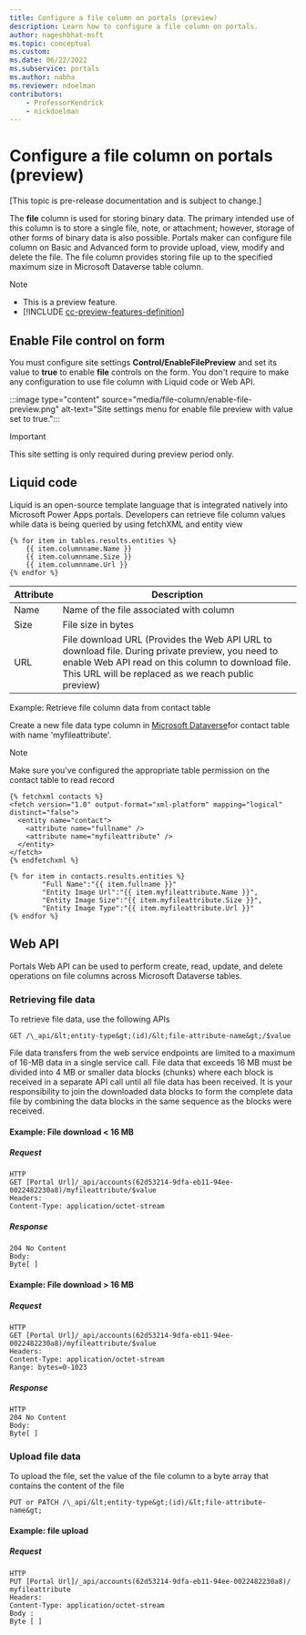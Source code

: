 ```yaml
---
title: Configure a file column on portals (preview)
description: Learn how to configure a file column on portals.
author: nageshbhat-msft
ms.topic: conceptual
ms.custom: 
ms.date: 06/22/2022
ms.subservice: portals
ms.author: nabha
ms.reviewer: ndoelman
contributors:
    - ProfessorKendrick
    - nickdoelman
---
```


# Configure a file column on portals (preview)

[This topic is pre-release documentation and is subject to change.]

The **file** column is used for storing binary data. The primary intended use of this column is to store a single file, note, or attachment; however, storage of other forms of binary data is also possible. Portals maker can configure file column on Basic and Advanced form to provide upload, view, modify and delete the file. The file column provides storing file up to the specified maximum size in Microsoft Dataverse table column.

> [!NOTE]
> - This is a preview feature.
> - [!INCLUDE [cc-preview-features-definition](../../../includes/cc-preview-features-definition.md)]

## Enable File control on form

You must configure site settings **Control/EnableFilePreview** and set its value to **true** to enable **file** controls on the form. You don't require to make any configuration to use file column with Liquid code or Web API.

:::image type="content" source="media/file-column/enable-file-preview.png" alt-text="Site settings menu for enable file preview with value set to true.":::

> [!IMPORTANT]
> This site setting is only required during preview period only.

## Liquid code

Liquid is an open-source template language that is integrated natively into Microsoft Power Apps portals. Developers can retrieve file column values while data is being queried by using fetchXML and entity view

```
{% for item in tables.results.entities %}
    {{ item.columnname.Name }}
    {{ item.columnname.Size }}
    {{ item.columnname.Url }}
{% endfor %}
```
| Attribute | Description | 
|-----|-----|
| Name | Name of the file associated with column |
| Size | File size in bytes |
| URL  | File download URL (Provides the Web API URL to download file. During private preview, you need to enable Web API read on this column to download file. This URL will be replaced as we reach public preview) |

Example: Retrieve file column data from contact table

Create a new file data type column in [Microsoft Dataverse](../../data-platform/create-edit-field-portal.md#create-and-edit-column)for contact table with name 'myfileattribute'.

> [!NOTE]
> Make sure you've configured the appropriate table permission on the contact table to read record

```
{% fetchxml contacts %}
<fetch version="1.0" output-format="xml-platform" mapping="logical" distinct="false">
  <entity name="contact">
    <attribute name="fullname" />
    <attribute name="myfileattribute" />    
  </entity>
</fetch>
{% endfetchxml %}

{% for item in contacts.results.entities %}
        "Full Name":"{{ item.fullname }}"
        "Entity Image Url":"{{ item.myfileattribute.Name }}",      
        "Entity Image Size":"{{ item.myfileattribute.Size }}",
        "Entity Image Type":"{{ item.myfileattribute.Url }}" 
{% endfor %}
```

## Web API

Portals Web API can be used to perform create, read, update, and delete operations on file columns across Microsoft Dataverse tables.

### Retrieving file data

To retrieve file data, use the following APIs

```
GET /\_api/&lt;entity-type&gt;(id)/&lt;file-attribute-name&gt;/$value
```

File data transfers from the web service endpoints are limited to a maximum of 16-MB data in a single service call. File data that exceeds 16 MB must be divided into 4 MB or smaller data blocks (chunks) where each block is received in a separate API call until all file data has been received. It is your responsibility to join the downloaded data blocks to form the complete data file by combining the data blocks in the same sequence as the blocks were received.

#### Example: File download \< 16 MB

##### Request

```
HTTP
GET [Portal Url]/_api/accounts(62d53214-9dfa-eb11-94ee-0022482230a8)/myfileattribute/$value
Headers:
Content-Type: application/octet-stream
```
##### Response

```
204 No Content
Body:
Byte[ ]
```

#### Example: File download \> 16 MB

##### Request

```
HTTP
GET [Portal Url]/_api/accounts(62d53214-9dfa-eb11-94ee-0022482230a8)/myfileattribute/$value
Headers:
Content-Type: application/octet-stream
Range: bytes=0-1023
```

##### Response

```
HTTP
204 No Content
Body:
Byte[ ]
```

### Upload file data

To upload the file, set the value of the file column to a byte array that contains the content of the file

```
PUT or PATCH /\_api/&lt;entity-type&gt;(id)/&lt;file-attribute-name&gt;
```

#### Example: file upload

##### Request

```
HTTP
PUT [Portal Url]/_api/accounts(62d53214-9dfa-eb11-94ee-0022482230a8)/ myfileattribute
Headers:
Content-Type: application/octet-stream
Body :
Byte [ ]
```